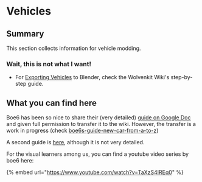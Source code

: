 # Vehicles

## Summary

This section collects information for vehicle modding.

### Wait, this is not what I want!

* For [Exporting Vehicles](https://app.gitbook.com/s/-MP_ozZVx2gRZUPXkd4r/modding-community/exporting-vehicles "mention") to Blender, check the Wolvenkit Wiki's step-by-step guide.



## What you can find here

Boe6 has been so nice to share their (very detailed) [guide on Google Doc](https://docs.google.com/document/d/1a5Xvviw_GQxcvbxEwc3GoboaNk0igxlhiyS7ux34sIs/edit?usp=sharing) and given full permission to transfer it to the wiki. However, the transfer is a work in progress (check [boe6s-guide-new-car-from-a-to-z](../../../modding-guides/vehicles/boe6s-guide-new-car-from-a-to-z/ "mention"))

A second guide is [here](https://docs.google.com/document/d/1db16DhXj8xxDnLJryGW6Ge5p39NDrPVRU5Gs6f3YGoI/edit), although it is not very detailed.

For the visual learners among us, you can find a youtube video series by boe6 here:

{% embed url="https://www.youtube.com/watch?v=TaXzS4IREq0" %}

